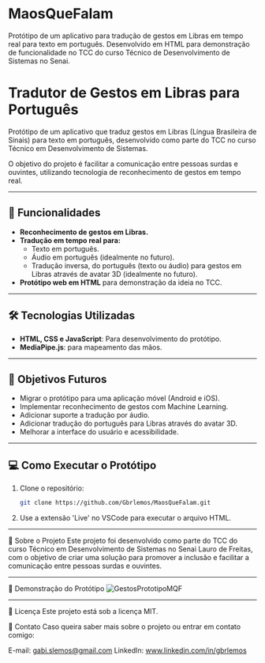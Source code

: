 # MaosQueFalam
Protótipo de um aplicativo para tradução de gestos em Libras em tempo real para texto em português. Desenvolvido em HTML para demonstração de funcionalidade no TCC do curso Técnico de Desenvolvimento de Sistemas no Senai.

# Tradutor de Gestos em Libras para Português

Protótipo de um aplicativo que traduz gestos em Libras (Língua Brasileira de Sinais) para texto em português, desenvolvido como parte do TCC no curso Técnico em Desenvolvimento de Sistemas.

O objetivo do projeto é facilitar a comunicação entre pessoas surdas e ouvintes, utilizando tecnologia de reconhecimento de gestos em tempo real.

---

## 🚀 Funcionalidades

- **Reconhecimento de gestos em Libras.**
- **Tradução em tempo real para:**
  - Texto em português.
  - Áudio em português (idealmente no futuro).
  - Tradução inversa, do português (texto ou áudio) para gestos em Libras através de avatar 3D (idealmente no futuro).
- **Protótipo web em HTML** para demonstração da ideia no TCC.

---

## 🛠️ Tecnologias Utilizadas

- **HTML, CSS e JavaScript**: Para desenvolvimento do protótipo.
- **MediaPipe.js**: para mapeamento das mãos.
  
---

## 🎯 Objetivos Futuros

- Migrar o protótipo para uma aplicação móvel (Android e iOS).
- Implementar reconhecimento de gestos com Machine Learning.
- Adicionar suporte a tradução por áudio.
- Adicionar tradução do português para Libras através do avatar 3D.
- Melhorar a interface do usuário e acessibilidade.

---

## 💻 Como Executar o Protótipo

1. Clone o repositório:
   ```bash
   git clone https://github.com/Gbrlemos/MaosQueFalam.git

2. Use a extensão 'Live' no VSCode para executar o arquivo HTML.

---


📖 Sobre o Projeto
Este projeto foi desenvolvido como parte do TCC do curso Técnico em Desenvolvimento de Sistemas no Senai Lauro de Freitas, com o objetivo de criar uma solução para promover a inclusão e facilitar a comunicação entre pessoas surdas e ouvintes.

---

📸 Demonstração do Protótipo
![GestosPrototipoMQF](https://github.com/user-attachments/assets/8c0922dd-1f52-4204-9e4b-fe2af1306464)


---
📜 Licença
Este projeto está sob a licença MIT.

📧 Contato
Caso queira saber mais sobre o projeto ou entrar em contato comigo:

E-mail: gabi.slemos@gmail.com
LinkedIn: www.linkedin.com/in/gbrlemos
